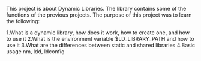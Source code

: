 This project is about Dynamic Libraries. The library contains some of the functions of the previous projects.
The purpose of this project was to learn the following:

   1.What is a dynamic library, how does it work, how to create one, and how to use it
   2.What is the environment variable $LD_LIBRARY_PATH and how to use it
   3.What are the differences between static and shared libraries
   4.Basic usage nm, ldd, ldconfig
